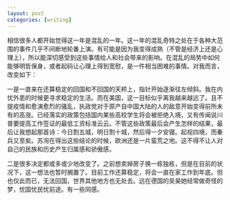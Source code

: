 ```yaml
---
layout: post
categories: [writing]
---
```


相信很多人都开始觉得这一年是混乱的一年。这一年的混乱奇特之处在于各种大范围的事件几乎不间断地轮番上演。有可能是因为我变得成熟（不管是经济上还是心理上），所以能深切感受到这些事情给人和社会带来的影响。在混乱的局势中如何能够明哲保身，或者起码让心理上得到宽慰，是一件相当困难的事情。对我而言，改变如下：

一是一直来在还算稳定的回国和不回国的天枰上，指针开始逐渐往左倾斜。我在内忧外患的时候更寻求稳定的生活。而在美国，这一目标似乎离我越来越远了。且不提疫情和愈演愈烈的骚乱，执政党对于原产自中国大陆的人的敌意开始变得前所未有的高涨。已经落实的政策包括国内某些高校学生将会被拒绝入境，又有传闻说川普要提高工作签证的最低工资标准云云。不管这些政策最后会产生怎样的结果，最后让我想起那首诗：今日割五城，明日割十城，然后得一夕安寝。起视四境，而秦兵又至矣。苏洵在得出这些结论的时候，欧洲还是一片蛮荒之地。这不得不让人对自己的民族和历史产生归属感和骄傲感。

二是很多决定都或多或少地改变了。之前想卖掉房子换一栋独栋，但是在目前的状况下，这一想法也暂时搁置了。目前工作还算稳定，将会一直在家工作到年底。但也仅此而已，无法回国，世界其他地方也无处去。远在德国的吴昊她经常做奇怪的梦，忧国忧民忧前途。有一些同感。
